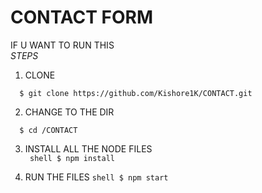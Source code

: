 # CONTACT FORM

IF U WANT TO RUN THIS 
<br/>
 *STEPS*
 1. CLONE 
  ```shell
    $ git clone https://github.com/Kishore1K/CONTACT.git
 
 ```
 2. CHANGE TO THE DIR
  ```shell
    $ cd /CONTACT 
   ```
 3. INSTALL ALL THE NODE FILES  
 ``` shell $ npm install``` 
 
 4. RUN THE FILES 
 ```shell $ npm start```
